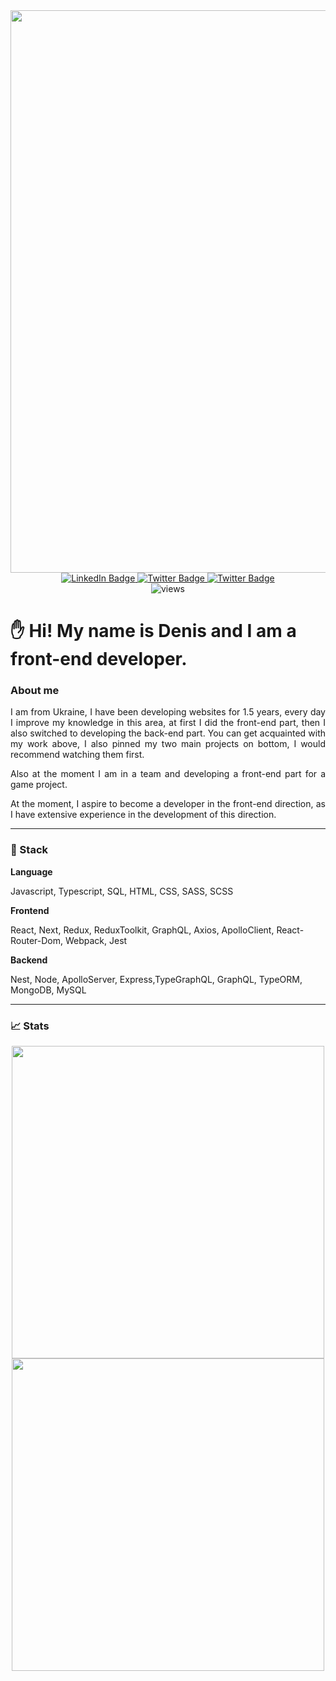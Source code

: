 <div id="header" align="center">  
<img src="https://media0.giphy.com/media/fsoCk5kgOcYMM/giphy.gif?cid=ecf05e47y38n06hvrnh496plj2n0uyfz01oo9fo07lsc2hu1&rid=giphy.gif&ct=g" width="900"/> 
</div>
<div id="badges" align="center">  
<a href="https://www.linkedin.com/in/sinedviper"> 
<img src="https://img.shields.io/badge/LinkedIn-blue?style=for-the-badge&logo=linkedin&logoColor=white" alt="LinkedIn Badge"/> 
</a> 
<a href="https://www.instagram.com/sinedviper"> 
<img src="https://img.shields.io/badge/Instagram-orange?style=for-the-badge&logo=instagram&logoColor=white" alt="Twitter Badge"/> 
</a>
<a href="https://www.t.me/sinedviper"> 
<img src="https://img.shields.io/badge/Telegram-purple?style=for-the-badge&logo=telegram&logoColor=white" alt="Twitter Badge"/> 
</a>
 </div>
 <div  align="center">
 <img src="https://komarev.com/ghpvc/?username=sinedviper&style=flat-square&color=orange" alt="views"/>
 </div>
 
# :raised_hand: Hi! My name is Denis and I am a front-end developer.

### About me
<p align="justify">I am from Ukraine, I have been developing websites for 1.5 years, every day I improve my knowledge in this area, at first I did the front-end part, then I also switched to developing the back-end part. You can get acquainted with my work above, I also pinned my two main projects on bottom, I would recommend watching them first.</p>
<p align="justify">Also at the moment I am in a team and developing a front-end part for a game project.</p>
<p align="justify" >At the moment, I aspire to become a developer in the front-end direction, as I have extensive experience in the development of this direction.</p>

---

### :floppy_disk: Stack
<div align="left" >
<p><strong>Language</strong></p>
<p>Javascript, Typescript, SQL, HTML, CSS, SASS, SCSS</p>
<p><strong>Frontend</strong></p>
<p>React, Next, Redux, ReduxToolkit, GraphQL, Axios, ApolloClient, React-Router-Dom, Webpack, Jest</p>
<p><strong>Backend</strong></p>
<p>Nest, Node, ApolloServer, Express,TypeGraphQL, GraphQL, TypeORM, MongoDB, MySQL</p>
</div>

---
### :chart_with_upwards_trend: Stats
<div align="center">
<img width="500px" src="https://github-readme-stats.vercel.app/api/top-langs/?username=sinedviper&layout=compact&theme=dark&hide_border=true" />
<img width="500px" src="http://github-readme-streak-stats.herokuapp.com?user=sinedviper&theme=dark&hide_border=true&border_radius=4" /></div>
